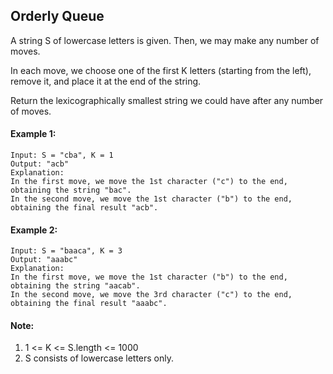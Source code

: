 ## Orderly Queue
A string S of lowercase letters is given.  Then, we may make any number of moves.

In each move, we choose one of the first K letters (starting from the left), remove it, and place it at the end of the string.

Return the lexicographically smallest string we could have after any number of moves.


#### Example 1:
```
Input: S = "cba", K = 1
Output: "acb"
Explanation: 
In the first move, we move the 1st character ("c") to the end, obtaining the string "bac".
In the second move, we move the 1st character ("b") to the end, obtaining the final result "acb".
```

#### Example 2:
```
Input: S = "baaca", K = 3
Output: "aaabc"
Explanation: 
In the first move, we move the 1st character ("b") to the end, obtaining the string "aacab".
In the second move, we move the 3rd character ("c") to the end, obtaining the final result "aaabc".
```

#### Note:
1. 1 <= K <= S.length <= 1000
2. S consists of lowercase letters only.